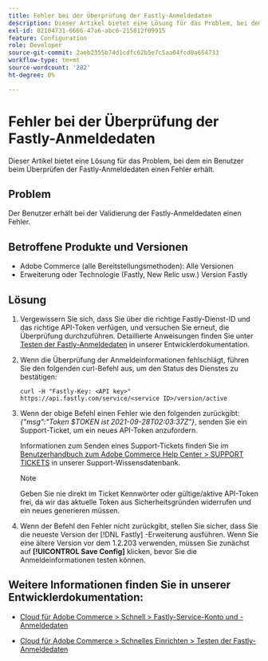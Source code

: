 ```yaml
---
title: Fehler bei der Überprüfung der Fastly-Anmeldedaten
description: Dieser Artikel bietet eine Lösung für das Problem, bei dem ein Benutzer beim Überprüfen der Fastly-Anmeldedaten einen Fehler erhält.
exl-id: 02104731-6666-47a6-abc6-215812f09915
feature: Configuration
role: Developer
source-git-commit: 2aeb2355b74d1cdfc62b5e7c5aa04fcd0a654733
workflow-type: tm+mt
source-wordcount: '282'
ht-degree: 0%

---
```


# Fehler bei der Überprüfung der Fastly-Anmeldedaten

Dieser Artikel bietet eine Lösung für das Problem, bei dem ein Benutzer beim Überprüfen der Fastly-Anmeldedaten einen Fehler erhält.

## Problem

Der Benutzer erhält bei der Validierung der Fastly-Anmeldedaten einen Fehler.

## Betroffene Produkte und Versionen

* Adobe Commerce (alle Bereitstellungsmethoden): Alle Versionen
* Erweiterung oder Technologie (Fastly, New Relic usw.) Version Fastly

## Lösung

1. Vergewissern Sie sich, dass Sie über die richtige Fastly-Dienst-ID und das richtige API-Token verfügen, und versuchen Sie erneut, die Überprüfung durchzuführen. Detaillierte Anweisungen finden Sie unter [Testen der Fastly-Anmeldedaten](https://experienceleague.adobe.com/en/docs/commerce-cloud-service/user-guide/cdn/setup-fastly/fastly-configuration#test-the-fastly-credentials) in unserer Entwicklerdokumentation.
1. Wenn die Überprüfung der Anmeldeinformationen fehlschlägt, führen Sie den folgenden curl-Befehl aus, um den Status des Dienstes zu bestätigen:

   ```curl
   curl -H "Fastly-Key: <API key>" https://api.fastly.com/service/<service ID>/version/active
   ```

1. Wenn der obige Befehl einen Fehler wie den folgenden zurückgibt: *{&quot;msg&quot;:&quot;Token $TOKEN ist 2021-09-28T02:03:37Z&quot;}*, senden Sie ein Support-Ticket, um ein neues API-Token anzufordern.

   Informationen zum Senden eines Support-Tickets finden Sie im [Benutzerhandbuch zum Adobe Commerce Help Center > SUPPORT TICKETS](/help/help-center-guide/help-center/magento-help-center-user-guide.md#support-tickets) in unserer Support-Wissensdatenbank.

   >[!NOTE]
   >
   >Geben Sie nie direkt im Ticket Kennwörter oder gültige/aktive API-Token frei, da wir das aktuelle Token aus Sicherheitsgründen widerrufen und ein neues generieren müssen.

1. Wenn der Befehl den Fehler nicht zurückgibt, stellen Sie sicher, dass Sie die neueste Version der [!DNL Fastly] -Erweiterung ausführen. Wenn Sie eine ältere Version vor dem 1.2.203 verwenden, müssen Sie zunächst auf **[!UICONTROL Save Config]** klicken, bevor Sie die Anmeldeinformationen testen können.

## Weitere Informationen finden Sie in unserer Entwicklerdokumentation:

* [Cloud für Adobe Commerce > Schnell > Fastly-Service-Konto und -Anmeldedaten](https://experienceleague.adobe.com/en/docs/commerce-cloud-service/user-guide/cdn/fastly#fastly-service-account-and-credentials)

* [Cloud für Adobe Commerce > Schnelles Einrichten > Testen der Fastly-Anmeldedaten](https://experienceleague.adobe.com/en/docs/commerce-cloud-service/user-guide/cdn/setup-fastly/fastly-configuration#test-the-fastly-credentials)
